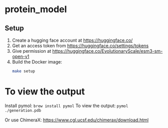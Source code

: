 # protein_model

## Setup
1. Create a hugging face account at https://huggingface.co/
2. Get an access token from https://huggingface.co/settings/tokens
3. Give permission at https://huggingface.co/EvolutionaryScale/esm3-sm-open-v1
4. Build the Docker image:
   ```sh
   make setup

# To view the output
Install pymol:
```brew install pymol```
To view the output:
```pymol ./generation.pdb```


Or use ChimeraX:
https://www.cgl.ucsf.edu/chimerax/download.html
